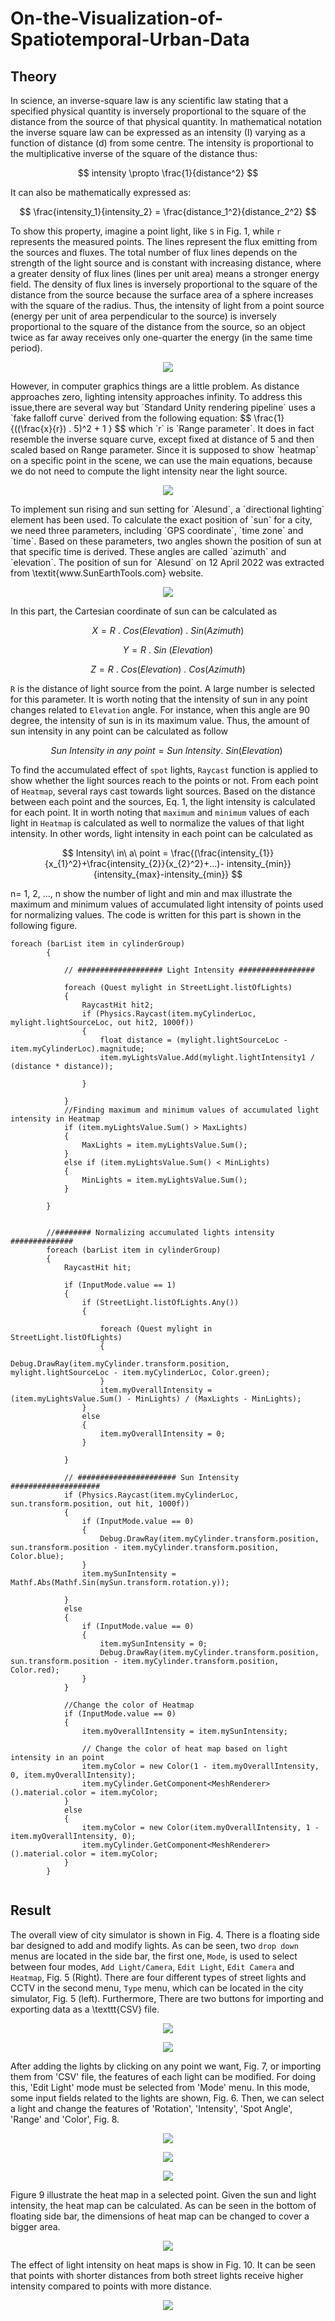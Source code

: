 # On-the-Visualization-of-Spatiotemporal-Urban-Data

## Theory

In science, an inverse-square law is any scientific law stating that a specified physical quantity is inversely proportional to the square of the distance from the source of that physical quantity. In mathematical notation the inverse square law can be expressed as an intensity (I) varying as a function of distance (d) from some centre. The intensity is proportional to the multiplicative inverse of the square of the distance thus:
 
$$ intensity \propto \frac{1}{distance^2} $$

It can also be mathematically expressed as:

$$ \frac{intensity_1}{intensity_2} = \frac{distance_1^2}{distance_2^2} $$

To show this property, imagine a point light, like `S` in Fig. 1, while `r` represents the measured points. The lines represent the flux emitting from the sources and fluxes. The total number of flux lines depends on the strength of the light source and is constant with increasing distance, where a greater density of flux lines (lines per unit area) means a stronger energy field. The density of flux lines is inversely proportional to the square of the distance from the source because the surface area of a sphere increases with the square of the radius. Thus, the intensity of light from a point source (energy per unit of area perpendicular to the source) is inversely proportional to the square of the distance from the source, so an object twice as far away receives only one-quarter the energy (in the same time period).
<p align="center">
<img  src="./Images/pointLight.png">
</p>
However, in computer graphics things are a little problem. As distance approaches zero, lighting intensity approaches infinity. To address this issue,there are several way but `Standard Unity rendering pipeline` uses a `fake falloff curve` derived from the following equation:
$$ \frac{1}{((\frac{x}{r}) . 5)^2 + 1 } $$
which `r` is `Range parameter`. It does in fact resemble the inverse square curve, except fixed at distance of 5 and then scaled based on Range parameter.
Since it is supposed to show `heatmap` on a specific point in the scene, we can use the main equations, because we do not need to compute the light intensity near the light source.
<p align="center">
<img src="./Images/sunPosition.png">
</p>
To implement sun rising and sun setting for `Alesund`, a `directional lighting` element has been used. To calculate the exact position of `sun` for a city, we need three parameters, including `GPS coordinate`, `time zone` and `time`. Based on these parameters, two angles shown the position of sun at that specific time is derived. These angles are called `azimuth` and `elevation`. The position of sun for `Alesund` on 12 April 2022 was extracted from \textit{www.SunEarthTools.com} website.
<p align="center">
<img src="./Images/Untitled.png">
</p>
In this part, the Cartesian coordinate of sun can be calculated as

$$ X = R \ . \ Cos ( Elevation) \ . \ Sin(Azimuth) $$

$$ Y = R \ . \ Sin \ (Elevation) $$

$$ Z = R \ . \ Cos ( Elevation) \ . \ Cos (Azimuth) $$

`R` is the distance of light source from the point. A large number is selected for this parameter. It is worth noting that the intensity of sun in any point changes related to `Elevation` angle. For instance, when this angle are 90 degree, the intensity of sun is in its maximum value. Thus, the amount of sun intensity in any point can be calculated as follow

$$ {Sun \ Intensity \ in \ any \ point  = Sun\ Intensity. \ Sin ( Elevation) \ } $$

To find the accumulated effect of `spot` lights, `Raycast` function is applied to show whether the light sources reach to the points or not. From each point of `Heatmap`, several rays cast towards light sources. Based on the distance between each point and the sources, Eq. 1, the light intensity is calculated for each point. It in worth noting that `maximum` and `minimum` values of each light in `Heatmap` is calculated as well to normalize the values of that light intensity. In other words, light intensity in each point can be calculated as   

$$ Intensity\ in\ a\ point = \frac{(\frac{intensity_{1}}{x_{1}^2}+\frac{intensity_{2}}{x_{2}^2}+...)- intensity_{min}}{intensity_{max}-intensity_{min}} $$

n= 1, 2, ..., n show the number of light and min and max illustrate the maximum and minimum values of accumulated light intensity of points used for normalizing values. The code is written for this part is shown in the following figure.    

```batch
foreach (barList item in cylinderGroup)
        {

            // ################### Light Intensity #################

            foreach (Quest mylight in StreetLight.listOfLights)
            {
                RaycastHit hit2;
                if (Physics.Raycast(item.myCylinderLoc, mylight.lightSourceLoc, out hit2, 1000f))
                {
                    float distance = (mylight.lightSourceLoc - item.myCylinderLoc).magnitude;
                    item.myLightsValue.Add(mylight.lightIntensity1 / (distance * distance));

                }

            }
            //Finding maximum and minimum values of accumulated light intensity in Heatmap
            if (item.myLightsValue.Sum() > MaxLights)
            {
                MaxLights = item.myLightsValue.Sum();
            }
            else if (item.myLightsValue.Sum() < MinLights)
            {
                MinLights = item.myLightsValue.Sum();
            }

        }


        //######## Normalizing accumulated lights intensity ##############
        foreach (barList item in cylinderGroup)
        {
            RaycastHit hit;

            if (InputMode.value == 1)
            {
                if (StreetLight.listOfLights.Any())
                {

                    foreach (Quest mylight in StreetLight.listOfLights)
                    {
                        Debug.DrawRay(item.myCylinder.transform.position, mylight.lightSourceLoc - item.myCylinderLoc, Color.green);
                    }
                    item.myOverallIntensity = (item.myLightsValue.Sum() - MinLights) / (MaxLights - MinLights);
                }
                else
                {
                    item.myOverallIntensity = 0;
                }

            }

            // ###################### Sun Intensity #################### 
            if (Physics.Raycast(item.myCylinderLoc, sun.transform.position, out hit, 1000f))
            {
                if (InputMode.value == 0)
                {
                    Debug.DrawRay(item.myCylinder.transform.position, sun.transform.position - item.myCylinder.transform.position, Color.blue);
                }
                item.mySunIntensity = Mathf.Abs(Mathf.Sin(mySun.transform.rotation.y));

            }
            else
            {
                if (InputMode.value == 0)
                {
                    item.mySunIntensity = 0;
                    Debug.DrawRay(item.myCylinder.transform.position, sun.transform.position - item.myCylinder.transform.position, Color.red);
                }
            }

            //Change the color of Heatmap
            if (InputMode.value == 0)
            {
                item.myOverallIntensity = item.mySunIntensity;

                // Change the color of heat map based on light intensity in an point 
                item.myColor = new Color(1 - item.myOverallIntensity, 0, item.myOverallIntensity);
                item.myCylinder.GetComponent<MeshRenderer>().material.color = item.myColor;
            }
            else
            {
                item.myColor = new Color(item.myOverallIntensity, 1 - item.myOverallIntensity, 0);
                item.myCylinder.GetComponent<MeshRenderer>().material.color = item.myColor;
            }
        }
    
```


## Result
The overall view of city simulator is shown in Fig. 4. There is a floating side bar designed to add and modify lights. As can be seen, two `drop down` menus are located in the side bar, the first one, `Mode`, is used to select between four modes, `Add Light/Camera`, `Edit Light`, `Edit Camera` and `Heatmap`, Fig. 5 (Right). There are four different types of street lights and CCTV in the second menu, `Type` menu, which can be located in the city simulator, Fig. 5 (left). Furthermore, There are two buttons for importing and exporting data as a \texttt{CSV} file.

<p align="center">
<img src="./Images/Fig1.jpg">
</p>
<p align="center">
<img src="./Images/Fig5.jpg">
</p>
After adding the lights by clicking on any point we want, Fig. 7,  or importing them from 'CSV' file, the features of each light can be modified. For doing this, 'Edit Light' mode must be selected from 'Mode' menu. In this mode, some input fields related to the lights are shown, Fig. 6. Then, we can select a light and change the features of 'Rotation', 'Intensity', 'Spot Angle', 'Range' and 'Color', Fig. 8.
<p align="center">
<img src="./Images/Fig2.jpg">
</p>

<p align="center">
<img src="./Images/Fig3.jpg">
</p>

<p align="center">
<img src="./Images/Fig4.jpg">
</p>

Figure 9 illustrate the heat map in a selected point. Given the sun and light intensity, the heat map can be calculated. As can be seen in the bottom of floating side bar, the dimensions of heat map can be changed to cover a bigger area.
<p align="center">
<img src="./Images/Heatmap.png">
</p>

The effect of light intensity on heat maps is show in Fig. 10. It can be seen that points with shorter distances from both street lights receive higher intensity compared to points with more distance.
<p align="center">
<img src="./Images/Heatmap_light.png">
</p>
